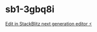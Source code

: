 # sb1-3gbq8i

[Edit in StackBlitz next generation editor ⚡️](https://stackblitz.com/~/github.com/itsritz1729/sb1-3gbq8i)